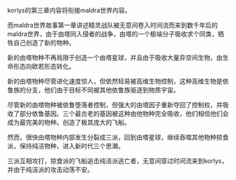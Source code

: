 korlys的第三章内容将衔接maldra世界内容。

而maldra世界故事第一章讲述精灵战队被无意间卷入时间流而来到数千年后的maldra世界，由于由塔同入侵者的战争，由塔的一个极端分子吸收求个同类，牺牲自己创造了新的物种。

新的由塔物种不再局限于创造一个由塔星球，并且由于吸收大量异空间生物，由生命形态向欧若形态转化。

新的由塔物种尽管进化速度惊人，但依然轻易被高维生物控制，这种高维生物是依鲁族的分支，他们由于目标不同被其他依鲁族驱逐到物质宇宙。

尽管新的由塔物种被依鲁堕落者控制，但强大的由塔因子重新夺回了控制权，并吸收了部分依鲁基因。三个最古老的基因被这种由他物种完全吸收，他们相信他们会成为最完美的物种。创造了极其庞大的飞船。

然而，很快由塔物种内部发生分裂成三派，回到由塔星球，继续吞噬其他物种掠食派，保持纯洁物种，进入新时代三个思潮。

三派互相攻打，掠食派的飞船追击纯洁派逃亡者，无意间穿过时间流来到korlys，并由于纯洁派的攻击动荡不安。
